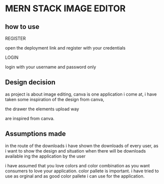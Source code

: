 
# MERN STACK IMAGE EDITOR   




## how to use
REGISTER

open the deployment link 
and register with your credentials

LOGIN

login with your username and password only


## Design decision

as project is about image editing, canva is one application i come at, i have taken some inspiration of the design from canva, 

the drawer
the elements
upload way 

are inspired from canva.


## Assumptions made

in the route of the downloads i have shown the downloads of every user, as i want to show the design and situation when there will be downloads available ing the application by the user


i have assumed that you love colors and color combination as you want consumers to love your application. color pallete is important. i have tried to use as orginal and as good color pallete i can use for the application.